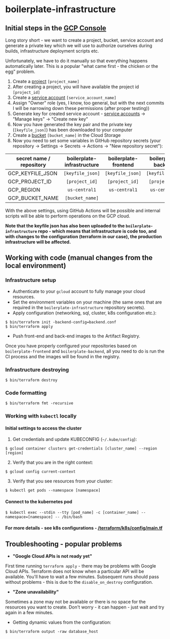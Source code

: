 # boilerplate-infrastructure

## Initial steps in the [GCP Console](https://console.cloud.google.com)

Long story short - we want to create a project, bucket, service account and generate a private key which 
we will use to authorize ourselves during builds, infrastructure deployment scripts etc.

Unfortunately, we have to do it manually so that everything happens automatically later.
This is a popular "what came first - the chicken or the egg" problem.

1. Create a [project](https://console.cloud.google.com/projectcreate) `[project_name]`
2. After creating a project, you will have available the project id `[project_id]`
2. Create a [service account](https://console.cloud.google.com/iam-admin/serviceaccounts/create) `[service_account_name]`
3. Assign "Owner" role (yes, I know, too general, but with the next commits I will be narrowing down these permissions (after proper testing))
4. Generate key for created service account - [service accounts](https://console.cloud.google.com/iam-admin/serviceaccounts) -> "Manage keys" -> "Create new key"
5. Now you have generated the key pair and the private key (`[keyfile_json]`) has been downloaded to your computer
6. Create a [bucket](https://console.cloud.google.com/storage/create-bucket) `[bucket_name]` in the Cloud Storage
7. Now you need to set some variables in GitHub repository secrets (your repository -> Settings -> Secrets -> Actions -> "New repository secret"):

| secret name / repository | boilerplate-infrastructure | boilerplate-frontend | boilerplate-backend |
| ------------------------ |           :---:            |        :---:         |        :---:        |
| GCP_KEYFILE_JSON         | `[keyfile_json]`           | `[keyfile_json]`     | `[keyfile_json]`    |
| GCP_PROJECT_ID           | `[project_id]`             | `[project_id]`       | `[project_id]`      |
| GCP_REGION               | `us-central1`              | `us-central1`        | `us-central1`       |
| GCP_BUCKET_NAME          | `[bucket_name]`            |                      |                     |

With the above settings, using GitHub Actions will be possible and internal scripts will be able to perform operations on the GCP cloud.

**Note that the keyfile json has also been uploaded to the `boilerplate-infrastructure` repo - which means that infrastructure is code too, 
and with changes to the configuration (terraform in our case), the production infrastructure will be affected.**

## Working with code (manual changes from the local environment)

### Infrastructure setup

* Authenticate to your `gcloud` account to fully manage your cloud resources.
* Set the environment variables on your machine (the same ones that are required in the `boilerplate-infrastructure` repository secrets).
* Apply configuration (networking, sql, cluster, k8s configuration etc.):

```shell
$ bin/terraform init -backend-config=backend.conf
$ bin/terraform apply
```

* Push front-end and back-end images to the Artifact Registry.

Once you have properly configured your repositories based 
on `boilerplate-frontend` and `boilerplate-backend`, all you 
need to do is run the CI process and the images will be 
found in the registry.

### Infrastructure destroying

```shell
$ bin/terraform destroy
```

### Code formatting

```shell
$ bin/terraform fmt -recursive
```

### Working with `kubectl` locally

#### Initial settings to access the cluster

1. Get credentials and update KUBECONFIG (`~/.kube/config`):

```shell
$ gcloud container clusters get-credentials [cluster_name] --region [region]
```

2. Verify that you are in the right context:

```shell
$ gcloud config current-context
```

3. Verify that you see resources from your cluster:

```shell
$ kubectl get pods --namespace [namespace]
```

#### Connect to the kubernetes pod

```shell
$ kubectl exec --stdin --tty [pod_name] -c [container_name] --namespace=[namespace] -- /bin/bash
```

#### For more details - see k8s configurations - [/terraform/k8s/config/main.tf](https://github.com/rootsher/boilerplate-infrastructure/tree/main/terraform/k8s/config/main.tf)

## Troubleshooting - popular problems

* **"Google Cloud APIs is not ready yet"**

First time running `terraform apply` - there may be problems with 
Google Cloud APIs. Terraform does not know when a particular API 
will be available. You'll have to wait a few minutes. Subsequent 
runs should pass without problems - this is due to 
the `disable_on_destroy` configuration.

* **"Zone unavailability"**

Sometimes a zone may not be available or there is no space 
for the resources you want to create. Don't worry - it can 
happen - just wait and try again in a few minutes.

* Getting dynamic values from the configuration:

```shell
$ bin/terraform output -raw database_host
```
